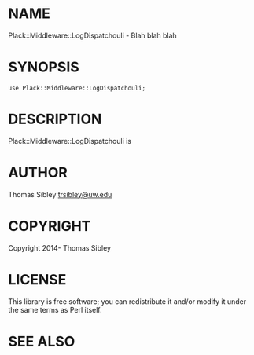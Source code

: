 # NAME

Plack::Middleware::LogDispatchouli - Blah blah blah

# SYNOPSIS

    use Plack::Middleware::LogDispatchouli;

# DESCRIPTION

Plack::Middleware::LogDispatchouli is

# AUTHOR

Thomas Sibley <trsibley@uw.edu>

# COPYRIGHT

Copyright 2014- Thomas Sibley

# LICENSE

This library is free software; you can redistribute it and/or modify
it under the same terms as Perl itself.

# SEE ALSO
